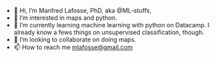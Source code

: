 - 👋 Hi, I’m Manfred Lafosse, PhD, aka @ML-stuffs, 
- 👀 I’m interested in maps and python. 
- 🌱 I’m currently learning machine learning with python on Datacamp. I already know a fews things on unsupervised classification, though.
- 💞️ I’m looking to collaborate on doing maps.
- 📫 How to reach me mlafosse@gmail.com

<!---
ML-stuffs/ML-stuffs is a ✨ special ✨ repository because its `README.md` (this file) appears on your GitHub profile.
You can click the Preview link to take a look at your changes.
--->
